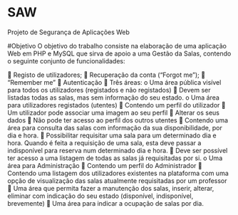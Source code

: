 # SAW
Projeto de Segurança de Aplicações Web

#Objetivo
O objetivo do trabalho consiste na elaboração de uma aplicação Web em PHP
e MySQL que sirva de apoio a uma Gestão da Salas, contendo o seguinte conjunto
de funcionalidades:

 Registo de utilizadores;
 Recuperação da conta (“Forgot me”);
 “Remember me”
 Autenticação
 Três áreas:
o Uma área pública visível para todos os utilizadores (registados e não
registados)
 Devem ser listadas todas as salas, mas sem informação do seu
estado.
o Uma área para utilizadores registados (utentes)
 Contendo um perfil do utilizador
 Um utilizador pode associar uma imagem ao seu perfil
 Alterar os seus dados
 Não pode ter acesso ao perfil dos outros utentes
 Contendo uma área para consulta das salas com informação da
sua disponibilidade, por dia e hora.
 Possibilitar requisitar uma sala para um determinado dia e hora.
Quando é feita a requisição de uma sala, esta deve passar a indisponível para reserva num determinado dia e hora. 
 Deve ser possível ter acesso a uma listagem de todas as salas já
requisitadas por si.
o Uma área para Administração
 Contendo um perfil do Administrador
 Contendo uma listagem dos utilizadores existentes na plataforma
com uma opção de visualização das salas atualmente requisitadas
por um professor
 Uma área que permita fazer a manutenção dos salas, inserir,
alterar, eliminar com indicação do seu estado (disponível,
indisponível, brevemente)
 Uma área para indicar a ocupação de salas por dia. 
